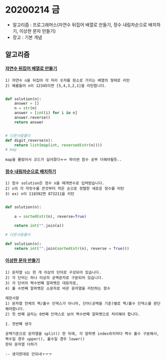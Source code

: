 # 20200214 금

- 알고리즘 : 프로그래머스(자연수 뒤집어 배열로 만들기, 정수 내림차순으로 배치하기, 이상한 문자 만들기)
- 장고 : 기본 개념

## 알고리즘

#### [자연수 뒤집어 배열로 만들기](https://programmers.co.kr/learn/courses/30/lessons/12932#)

```
1) 자연수 n을 뒤집어 각 자리 숫자를 원소로 가지는 배열의 형태로 리턴
2) 예를들어 n이 12345이면 [5,4,3,2,1]을 리턴합니다.
```

```python

def solution(n):
    answer = []
    n = str(n)
    answer = [int(i) for i in n]
    answer.reverse()
    return answer


# 다른사람풀이
def digit_reverse(n):
    return list(map(int, reversed(str(n))))
# map

```
```
map을 몰랐어서 코드가 길어졌다ㅠㅠ 파이썬 함수 공부 더해야될듯..
```

#### [정수 내림차순으로 배치하기](https://programmers.co.kr/learn/courses/30/lessons/12933)

```
1) 함수 solution은 정수 n을 매개변수로 입력받습니다.
2) n의 각 자릿수를 큰것부터 작은 순으로 정렬한 새로운 정수를 리턴
3) ex) n이 118392면 873211을 리턴
```

```python

def solution(n):
    
    a = sorted(str(n), reverse=True)

    return int("".join(a))

# 다른사람풀이

def solution(n):
    return int("".join(sorted(str(n), reverse = True)))

```

#### [이상한 문자 만들기](https://programmers.co.kr/learn/courses/30/lessons/12930)

```
1) 문자열 s는 한 개 이상의 단어로 구성되어 있습니다.
2) 각 단어는 하나 이상의 공백문자로 구분되어 있습니다.
3) 각 단어의 짝수번째 알파벳은 대문자로,
4) 홀 수번째 알파벳은 소문자로 바꾼 문자열을 리턴하는 함수

제한사항
1) 문자열 전체의 짝/홀수 인덱스가 아니라, 단어(공백을 기준)별로 짝/홀수 인덱스를 판단해야합니다.
2) 첫 번째 글자는 0번째 인덱스로 보아 짝수번째 알파벳으로 처리해야 합니다.

```

```
1. 첫번째 생각

공백기준으로 문자열을 split() 한 뒤에, 각 알파벳 index위치마다 짝수 홀수 구분해서,
짝수일 경우 upper(), 홀수일 경우 lower()
한뒤 문자열 더하기

-- 생각한대로 안되네ㅜㅜㅜ
```
